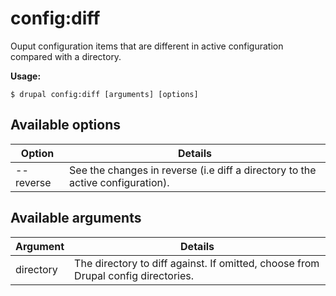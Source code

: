 # config:diff
Ouput configuration items that are different in active configuration compared with a directory.

**Usage:**
```
$ drupal config:diff [arguments] [options]
```

## Available options
Option | Details
-------|-------------
--reverse | See the changes in reverse (i.e diff a directory to the active configuration).

## Available arguments
Argument | Details
---------|-------------
directory | The directory to diff against. If omitted, choose from Drupal config directories.
